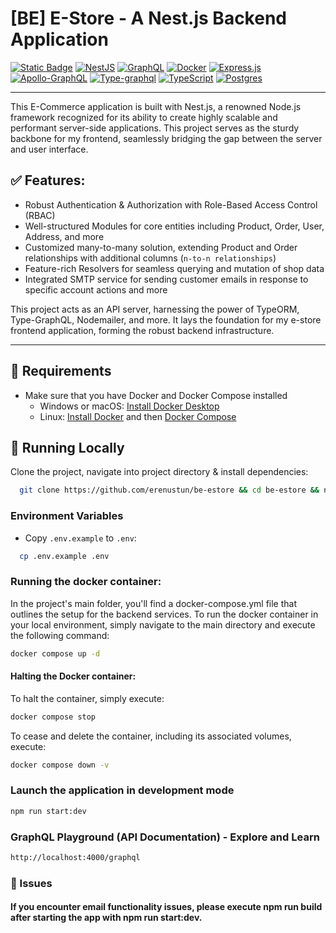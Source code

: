 # [BE] E-Store - A Nest.js Backend Application

<a href="https://typeorm.io/">![Static Badge](https://img.shields.io/badge/TypeORM%20-%20blue)</a>
<a href="https://docs.nestjs.com/">![NestJS](https://img.shields.io/badge/nestjs-%23E0234E.svg?style=for-the-badge&logo=nestjs&logoColor=white)</a>
<a href="https://graphql.org/">![GraphQL](https://img.shields.io/badge/-GraphQL-E10098?style=for-the-badge&logo=graphql&logoColor=white)</a>
<a href="https://docs.docker.com/get-started/">![Docker](https://img.shields.io/badge/docker-%230db7ed.svg?style=for-the-badge&logo=docker&logoColor=white)</a>
<a href="https://expressjs.com/de/starter/hello-world.html">![Express.js](https://img.shields.io/badge/express.js-%23404d59.svg?style=for-the-badge&logo=express&logoColor=%2361DAFB)</a>
<a href="https://www.apollographql.com/docs/apollo-server/">![Apollo-GraphQL](https://img.shields.io/badge/-ApolloGraphQL-311C87?style=for-the-badge&logo=apollo-graphql)</a>
<a href="https://typegraphql.com/docs/introduction.html">![Type-graphql](https://img.shields.io/badge/-TypeGraphQL-%23C04392?style=for-the-badge)</a>
<a href="https://www.typescriptlang.org/docs/">![TypeScript](https://img.shields.io/badge/typescript-%23007ACC.svg?style=for-the-badge&logo=typescript&logoColor=white)</a>
<a href="https://www.postgresql.org/docs/current/index.html">![Postgres](https://img.shields.io/badge/postgres-%23316192.svg?style=for-the-badge&logo=postgresql&logoColor=white)</a>

---

This E-Commerce application is built with Nest.js, a renowned Node.js framework recognized for its ability to create highly scalable and performant server-side applications. This project serves as the sturdy backbone for my frontend, seamlessly bridging the gap between the server and user interface.

## ✅ Features:
- Robust Authentication & Authorization with Role-Based Access Control (RBAC)
- Well-structured Modules for core entities including Product, Order, User, Address, and more
- Customized many-to-many solution, extending Product and Order relationships with additional columns (`n-to-n relationships`)
- Feature-rich Resolvers for seamless querying and mutation of shop data
- Integrated SMTP service for sending customer emails in response to specific account actions and more

This project acts as an API server, harnessing the power of TypeORM, Type-GraphQL, Nodemailer, and more. It lays the foundation for my e-store frontend application, forming the robust backend infrastructure.

---

## 📃 Requirements
- Make sure that you have Docker and Docker Compose installed
    - Windows or macOS:
      [Install Docker Desktop](https://www.docker.com/get-started)
    - Linux: [Install Docker](https://www.docker.com/get-started) and then
      [Docker Compose](https://github.com/docker/compose)

## 🚀 Running Locally
Clone the project, navigate into project directory & install dependencies:
```bash
  git clone https://github.com/erenustun/be-estore && cd be-estore && npm i
```

### Environment Variables

- Copy `.env.example` to `.env`:
```bash
  cp .env.example .env
```

### Running the docker container:

In the project's main folder, you'll find a docker-compose.yml file that outlines the setup for the backend services. To run the docker container in your local environment, simply navigate to the main directory and execute the following command:
```bash
docker compose up -d
```

#### Halting the Docker container:
To halt the container, simply execute:
```bash
docker compose stop
```

To cease and delete the container, including its associated volumes, execute:
```bash
docker compose down -v
```

### Launch the application in development mode
```bash
npm run start:dev
```

### GraphQL Playground (API Documentation) - Explore and Learn
```bash
http://localhost:4000/graphql
```

### 🔖 Issues
#### If you encounter email functionality issues, please execute npm run build after starting the app with npm run start:dev.
